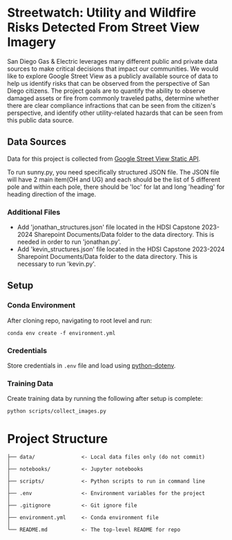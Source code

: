 # Streetwatch: Utility and Wildfire Risks Detected From Street View Imagery

San Diego Gas & Electric leverages many different public and private data sources to make critical decisions that impact our communities. We would like to explore Google Street View as a publicly available source of data to help us identify risks that can be observed from the perspective of San Diego citizens. The project goals are to quantify the ability to observe damaged assets or fire from commonly traveled paths, determine whether there are clear compliance infractions that can be seen from the citizen's perspective, and identify other utility-related hazards that can be seen from this public data source.
 
## Data Sources
Data for this project is collected from [Google Street View Static API](https://developers.google.com/maps/documentation/streetview/overview). 

To run sunny.py, you need specifically structured JSON file. The JSON file will have 2 main item(OH and UG) and each should be the list of 5 different pole and within each pole, there should be 'loc' for lat and long 'heading' for heading direction of the image.

### Additional Files

* Add 'jonathan_structures.json' file located in the HDSI Capstone 2023-2024 Sharepoint Documents/Data folder to the data directory. This is needed in order to run 'jonathan.py'.
* Add 'kevin_structures.json' file located in the HDSI Capstone 2023-2024 Sharepoint Documents/Data folder to the data directory. This is necessary to run 'kevin.py'.

## Setup

### Conda Environment
After cloning repo, navigating to root level and run:
```
conda env create -f environment.yml
```

### Credentials
Store credentials in `.env` file and load using [python-dotenv](https://pypi.org/project/python-dotenv/).

### Training Data
Create training data by running the following after setup is complete:
```
python scripts/collect_images.py
```

# Project Structure

```
├── data/               <- Local data files only (do not commit)
│
├── notebooks/          <- Jupyter notebooks
│
├── scripts/            <- Python scripts to run in command line
│
├── .env                <- Environment variables for the project
│
├── .gitignore          <- Git ignore file
│
├── environment.yml     <- Conda environment file
│
└── README.md           <- The top-level README for repo
```
